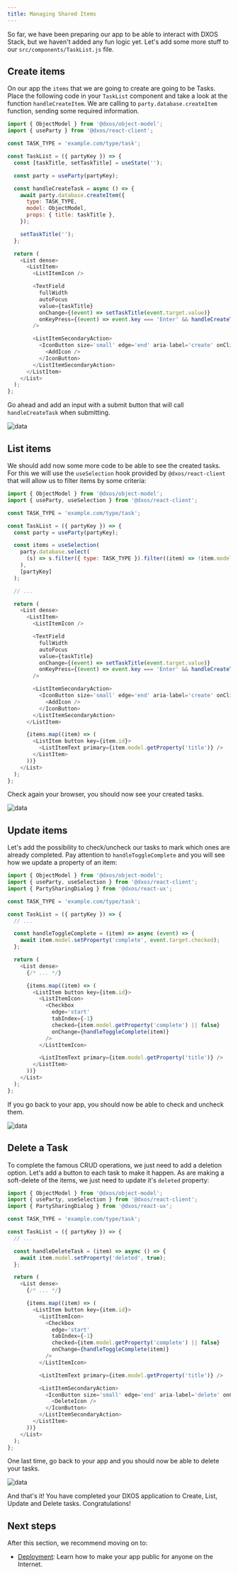 ```yaml
---
title: Managing Shared Items
---
```


So far, we have been preparing our app to be able to interact with DXOS Stack, but we haven't added any fun logic yet. Let's add some more stuff to our `src/components/TaskList.js` file.

## Create items

On our app the `items` that we are going to create are going to be Tasks. Place the following code in your `TaskList` component and take a look at the function `handleCreateItem`. We are calling to `party.database.createItem` function, sending some required information.

```jsx:title=src/components/TaskList.js
import { ObjectModel } from '@dxos/object-model';
import { useParty } from '@dxos/react-client';

const TASK_TYPE = 'example.com/type/task';

const TaskList = ({ partyKey }) => {
  const [taskTitle, setTaskTitle] = useState('');

  const party = useParty(partyKey);

  const handleCreateTask = async () => {
    await party.database.createItem({
      type: TASK_TYPE,
      model: ObjectModel,
      props: { title: taskTitle },
    });

    setTaskTitle('');
  };

  return (
    <List dense>
      <ListItem>
        <ListItemIcon />

        <TextField
          fullWidth
          autoFocus
          value={taskTitle}
          onChange={(event) => setTaskTitle(event.target.value)}
          onKeyPress={(event) => event.key === 'Enter' && handleCreateTask()}
        />

        <ListItemSecondaryAction>
          <IconButton size='small' edge='end' aria-label='create' onClick={handleCreateTask}>
            <AddIcon />
          </IconButton>
        </ListItemSecondaryAction>
      </ListItem>
    </List>
  );
};
```

Go ahead and add an input with a submit button that will call `handleCreateTask` when submitting.

![data](./images/data-02.png)

## List items

We should add now some more code to be able to see the created tasks. For this we will use the `useSelection` hook provided by `@dxos/react-client` that will allow us to filter items by some criteria:

```jsx:title=src/components/TaskList.js
import { ObjectModel } from '@dxos/object-model';
import { useParty, useSelection } from '@dxos/react-client';

const TASK_TYPE = 'example.com/type/task';

const TaskList = ({ partyKey }) => {
  const party = useParty(partyKey);

  const items = useSelection(
    party.database.select(
      (s) => s.filter({ type: TASK_TYPE }).filter((item) => !item.model.getProperty('deleted')).items
    ),
    [partyKey]
  );

  // ...

  return (
    <List dense>
      <ListItem>
        <ListItemIcon />

        <TextField
          fullWidth
          autoFocus
          value={taskTitle}
          onChange={(event) => setTaskTitle(event.target.value)}
          onKeyPress={(event) => event.key === 'Enter' && handleCreateTask()}
        />

        <ListItemSecondaryAction>
          <IconButton size='small' edge='end' aria-label='create' onClick={handleCreateTask}>
            <AddIcon />
          </IconButton>
        </ListItemSecondaryAction>
      </ListItem>

      {items.map((item) => (
        <ListItem button key={item.id}>
          <ListItemText primary={item.model.getProperty('title')} />
        </ListItem>
      ))}
    </List>
  );
};
```

Check again your browser, you should now see your created tasks.

![data](./images/data-03.png)

## Update items

Let's add the possibility to check/uncheck our tasks to mark which ones are already completed. Pay attention to `handleToggleComplete` and you will see how we update a property of an item:

```jsx:title=src/components/TaskList.js
import { ObjectModel } from '@dxos/object-model';
import { useParty, useSelection } from '@dxos/react-client';
import { PartySharingDialog } from '@dxos/react-ux';

const TASK_TYPE = 'example.com/type/task';

const TaskList = ({ partyKey }) => {
  // ...

  const handleToggleComplete = (item) => async (event) => {
    await item.model.setProperty('complete', event.target.checked);
  };

  return (
    <List dense>
      {/* ... */}

      {items.map((item) => (
        <ListItem button key={item.id}>
          <ListItemIcon>
            <Checkbox
              edge='start'
              tabIndex={-1}
              checked={item.model.getProperty('complete') || false}
              onChange={handleToggleComplete(item)}
            />
          </ListItemIcon>

          <ListItemText primary={item.model.getProperty('title')} />
        </ListItem>
      ))}
    </List>
  );
};
```

If you go back to your app, you should now be able to check and uncheck them.

![data](./images/data-04.png)

## Delete a Task

To complete the famous CRUD operations, we just need to add a deletion option. Let's add a button to each task to make it happen. As are making a soft-delete of the items, we just need to update it's `deleted` property:

```jsx:title=src/components/TaskList.js
import { ObjectModel } from '@dxos/object-model';
import { useParty, useSelection } from '@dxos/react-client';
import { PartySharingDialog } from '@dxos/react-ux';

const TASK_TYPE = 'example.com/type/task';

const TaskList = ({ partyKey }) => {
  // ...

  const handleDeleteTask = (item) => async () => {
    await item.model.setProperty('deleted', true);
  };

  return (
    <List dense>
      {/* ... */}

      {items.map((item) => (
        <ListItem button key={item.id}>
          <ListItemIcon>
            <Checkbox
              edge='start'
              tabIndex={-1}
              checked={item.model.getProperty('complete') || false}
              onChange={handleToggleComplete(item)}
            />
          </ListItemIcon>

          <ListItemText primary={item.model.getProperty('title')} />

          <ListItemSecondaryAction>
            <IconButton size='small' edge='end' aria-label='delete' onClick={handleDeleteTask(item)}>
              <DeleteIcon />
            </IconButton>
          </ListItemSecondaryAction>
        </ListItem>
      ))}
    </List>
  );
};
```

One last time, go back to your app and you should now be able to delete your tasks.

![data](./images/data-05.png)

And that's it! You have completed your DXOS application to Create, List, Update and Delete tasks. Congratulations!

## Next steps

After this section, we recommend moving on to:

- [Deployment](./deployment/environment): Learn how to make your app public for anyone on the Internet.

